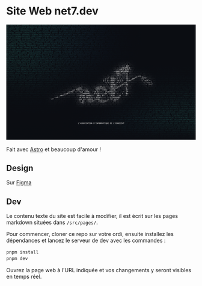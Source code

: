 # Site Web net7.dev

![Aperçu du site](./public/preview.png)

Fait avec [Astro](https://astro.build) et beaucoup d'amour !

## Design

Sur [Figma](https://www.figma.com/design/HLV1wHGPpJKZPDdIvyESiD/net7)

## Dev

Le contenu texte du site est facile à modifier, il est écrit sur les pages markdown situées dans `/src/pages/`.

Pour commencer, cloner ce repo sur votre ordi, ensuite installez les dépendances et lancez le serveur de dev avec les commandes :

```sh
pnpm install
pnpm dev
```

Ouvrez la page web à l'URL indiquée et vos changements y seront visibles en temps réel.
